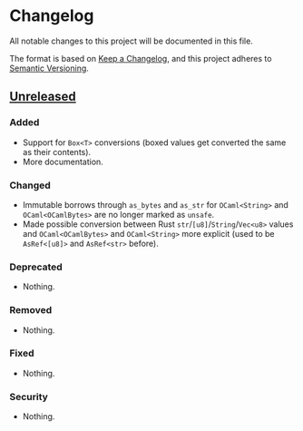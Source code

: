 # Changelog
All notable changes to this project will be documented in this file.

The format is based on [Keep a Changelog](https://keepachangelog.com/en/1.0.0/),
and this project adheres to [Semantic Versioning](https://semver.org/spec/v2.0.0.html).

## [Unreleased]

### Added

- Support for `Box<T>` conversions (boxed values get converted the same as their contents).
- More documentation.

### Changed

- Immutable borrows through `as_bytes` and `as_str` for `OCaml<String>` and `OCaml<OCamlBytes>` are no longer marked as `unsafe`.
- Made possible conversion between Rust `str`/`[u8]`/`String`/`Vec<u8>` values and `OCaml<OCamlBytes>` and `OCaml<String>` more explicit (used to be `AsRef<[u8]>` and `AsRef<str>` before).

### Deprecated

- Nothing.

### Removed

- Nothing.

### Fixed

- Nothing.

### Security

- Nothing.

[Unreleased]: https://github.com/simplestaking/tezedge/compare/v0.2.4...HEAD
